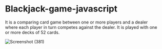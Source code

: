 # Blackjack-game-javascript
It is a comparing card game between one or more players and a dealer where each player in turn competes against the dealer. It is played with one or more decks of 52 cards.

![Screenshot (381)](https://user-images.githubusercontent.com/63305945/97231531-99d77400-1801-11eb-8136-88ec92d03a57.png)

